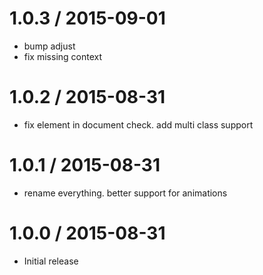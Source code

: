 
1.0.3 / 2015-09-01
==================

  * bump adjust
  * fix missing context

1.0.2 / 2015-08-31
==================

  * fix element in document check. add multi class support

1.0.1 / 2015-08-31
==================

  * rename everything. better support for animations

1.0.0 / 2015-08-31
==================

  * Initial release
